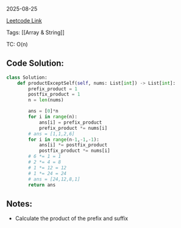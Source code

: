 2025-08-25

[Leetcode Link]()

Tags: [[Array & String]]

TC: O(n)
## Code Solution: 

```python
class Solution:
    def productExceptSelf(self, nums: List[int]) -> List[int]:
        prefix_product = 1
        postfix_product = 1
        n = len(nums)

        ans = [0]*n
        for i in range(n):
            ans[i] = prefix_product
            prefix_product *= nums[i]
        # ans = [1,1,2,6]
        for i in range(n-1,-1,-1):
            ans[i] *= postfix_product
            postfix_product *= nums[i]
        # 6 *= 1 = 1
        # 2 *= 4 = 8
        # 1 *= 12 = 12
        # 1 *= 24 = 24
        # ans = [24,12,8,1]
        return ans
```

## Notes:
- Calculate the product of the prefix and suffix 
